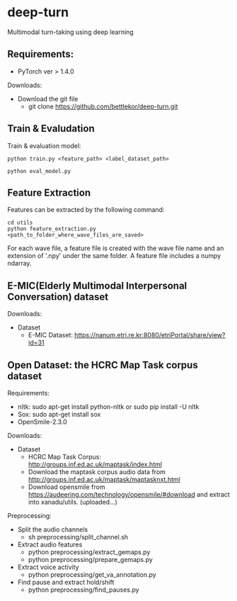 # deep-turn
Multimodal turn-taking using deep learning

## Requirements:
- PyTorch ver > 1.4.0

Downloads:
- Download the git file
  - git clone https://github.com/bettlekor/deep-turn.git

## Train & Evaludation
Train & evaluation model:

  ```
  python train.py <feature_path> <label_dataset_path>
  ```

  ```
  python eval_model.py
  ```

## Feature Extraction
Features can be extracted by the following command:

  ```
  cd utils
  python feature_extraction.py <path_to_folder_where_wave_files_are_saved>
  ```

For each wave file, a feature file is created with the wave file name and an extension of '.npy' under the same folder. A feature file includes a numpy ndarray.

## E-MIC(Elderly Multimodal Interpersonal Conversation) dataset

Downloads:
- Dataset
  - E-MIC Dataset: https://nanum.etri.re.kr:8080/etriPortal/share/view?id=31

## Open Dataset: the HCRC Map Task corpus dataset
Requirements:
- nltk: sudo apt-get install python-nltk or sudo pip install -U nltk
- Sox: sudo apt-get install sox
- OpenSmile-2.3.0

Downloads:
- Dataset
  - HCRC Map Task Corpus: http://groups.inf.ed.ac.uk/maptask/index.html
  - Download the maptask corpus audio data from http://groups.inf.ed.ac.uk/maptask/maptasknxt.html
  - Download opensmile from https://audeering.com/technology/opensmile/#download and extract into xanadu/utils. (uploaded...)

Preprocessing:
- Split the audio channels
  - sh preprocessing/split_channel.sh
- Extract audio features
  -  python preprocessing/extract_gemaps.py
  -  python preprocessing/prepare_gemaps.py
- Extract voice activity
  -  python preprocessing/get_va_annotation.py
- Find pause and extract hold/shift
  -  python preprocessing/find_pauses.py

